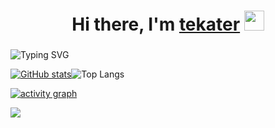 <h1 align="center">Hi there, I'm <a href="https://vk.com/tekater" target="_blank">tekater</a> 
<img src="https://github.com/blackcater/blackcater/raw/main/images/Hi.gif" height="32"/></h1>
<h3 align="center"></h3>

<!---Пример кода-->
![Typing SVG](https://readme-typing-svg.herokuapp.com?color=%2336BCF7&lines=Computer+IT+Science+student)

[![GitHub stats](https://github-readme-stats.vercel.app/api?username=tekater)](https://github.com/tekater/github-readme-stats)![Top Langs](https://github-readme-stats.vercel.app/api/top-langs/?username=tekater&layout=compact)



[![activity graph](https://github-readme-activity-graph.cyclic.app/graph?username=tekater&bg_color=ffffff&color=708090&line=94292e&point=24292e&area=true&hide_border=true)](https://github.com/tekater/github-readme-activity-graph)

![](https://komarev.com/ghpvc/?username=tekater)
